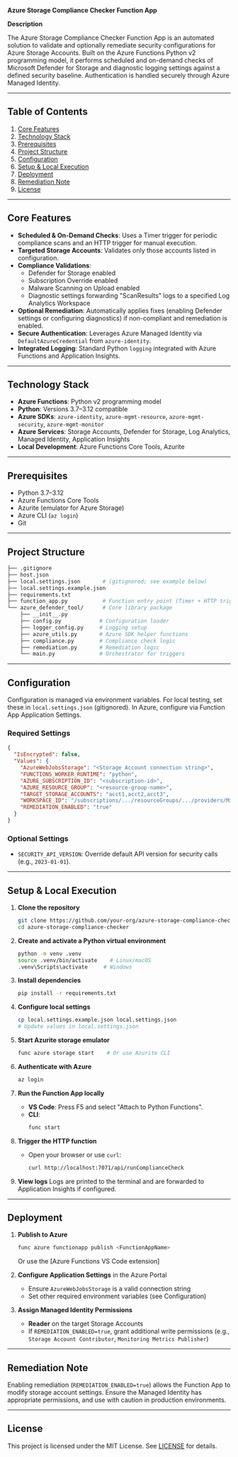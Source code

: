 **Azure Storage Compliance Checker Function App**

**Description**

The Azure Storage Compliance Checker Function App is an automated solution to validate and optionally remediate security configurations for Azure Storage Accounts. Built on the Azure Functions Python v2 programming model, it performs scheduled and on-demand checks of Microsoft Defender for Storage and diagnostic logging settings against a defined security baseline. Authentication is handled securely through Azure Managed Identity.

---

## Table of Contents

1. [Core Features](#core-features)
2. [Technology Stack](#technology-stack)
3. [Prerequisites](#prerequisites)
4. [Project Structure](#project-structure)
5. [Configuration](#configuration)
6. [Setup & Local Execution](#setup--local-execution)
7. [Deployment](#deployment)
8. [Remediation Note](#remediation-note)
9. [License](#license)

---

## Core Features

- **Scheduled & On-Demand Checks**: Uses a Timer trigger for periodic compliance scans and an HTTP trigger for manual execution.
- **Targeted Storage Accounts**: Validates only those accounts listed in configuration.
- **Compliance Validations**:
  - Defender for Storage enabled
  - Subscription Override enabled
  - Malware Scanning on Upload enabled
  - Diagnostic settings forwarding "ScanResults" logs to a specified Log Analytics Workspace
- **Optional Remediation**: Automatically applies fixes (enabling Defender settings or configuring diagnostics) if non-compliant and remediation is enabled.
- **Secure Authentication**: Leverages Azure Managed Identity via `DefaultAzureCredential` from `azure-identity`.
- **Integrated Logging**: Standard Python `logging` integrated with Azure Functions and Application Insights.

---

## Technology Stack

- **Azure Functions**: Python v2 programming model
- **Python**: Versions 3.7–3.12 compatible
- **Azure SDKs**: `azure-identity`, `azure-mgmt-resource`, `azure-mgmt-security`, `azure-mgmt-monitor`
- **Azure Services**: Storage Accounts, Defender for Storage, Log Analytics, Managed Identity, Application Insights
- **Local Development**: Azure Functions Core Tools, Azurite

---

## Prerequisites

- Python 3.7–3.12
- Azure Functions Core Tools
- Azurite (emulator for Azure Storage)
- Azure CLI (`az login`)
- Git

---

## Project Structure

```bash
├── .gitignore
├── host.json
├── local.settings.json       # (gitignored; see example below)
├── local.settings.example.json
├── requirements.txt
├── function_app.py           # Function entry point (Timer + HTTP triggers)
└── azure_defender_tool/      # Core library package
    ├── __init__.py
    ├── config.py            # Configuration loader
    ├── logger_config.py     # Logging setup
    ├── azure_utils.py       # Azure SDK helper functions
    ├── compliance.py        # Compliance check logic
    ├── remediation.py       # Remediation logic
    └── main.py              # Orchestrator for triggers
```

---

## Configuration

Configuration is managed via environment variables. For local testing, set these in `local.settings.json` (gitignored). In Azure, configure via Function App Application Settings.

### Required Settings

```json
{
  "IsEncrypted": false,
  "Values": {
    "AzureWebJobsStorage": "<Storage Account connection string>",
    "FUNCTIONS_WORKER_RUNTIME": "python",
    "AZURE_SUBSCRIPTION_ID": "<subscription-id>",
    "AZURE_RESOURCE_GROUP": "<resource-group-name>",
    "TARGET_STORAGE_ACCOUNTS": "acct1,acct2,acct3",  
    "WORKSPACE_ID": "/subscriptions/.../resourceGroups/.../providers/Microsoft.OperationalInsights/workspaces/...",
    "REMEDIATION_ENABLED": "true"
  }
}
```

### Optional Settings

- `SECURITY_API_VERSION`: Override default API version for security calls (e.g., `2023-01-01`).

---

## Setup & Local Execution

1. **Clone the repository**
   ```bash
   git clone https://github.com/your-org/azure-storage-compliance-checker.git
   cd azure-storage-compliance-checker
   ```

2. **Create and activate a Python virtual environment**
   ```bash
   python -m venv .venv
   source .venv/bin/activate    # Linux/macOS
   .venv\Scripts\activate     # Windows
   ```

3. **Install dependencies**
   ```bash
   pip install -r requirements.txt
   ```

4. **Configure local settings**
   ```bash
   cp local.settings.example.json local.settings.json
   # Update values in local.settings.json
   ```

5. **Start Azurite storage emulator**
   ```bash
   func azure storage start    # Or use Azurite CLI
   ```

6. **Authenticate with Azure**
   ```bash
   az login
   ```

7. **Run the Function App locally**
   - **VS Code**: Press F5 and select "Attach to Python Functions".
   - **CLI**:
     ```bash
     func start
     ```

8. **Trigger the HTTP function**
   - Open your browser or use `curl`:
     ```bash
     curl http://localhost:7071/api/runComplianceCheck
     ```

9. **View logs**
   Logs are printed to the terminal and are forwarded to Application Insights if configured.

---

## Deployment

1. **Publish to Azure**
   ```bash
   func azure functionapp publish <FunctionAppName>
   ```
   Or use the [Azure Functions VS Code extension]

2. **Configure Application Settings** in the Azure Portal
   - Ensure `AzureWebJobsStorage` is a valid connection string
   - Set other required environment variables (see Configuration)

3. **Assign Managed Identity Permissions**
   - **Reader** on the target Storage Accounts
   - If `REMEDIATION_ENABLED=true`, grant additional write permissions (e.g., `Storage Account Contributor`, `Monitoring Metrics Publisher`)

---

## Remediation Note

Enabling remediation (`REMEDIATION_ENABLED=true`) allows the Function App to modify storage account settings. Ensure the Managed Identity has appropriate permissions, and use with caution in production environments.

---

## License

This project is licensed under the MIT License. See [LICENSE](LICENSE) for details.

